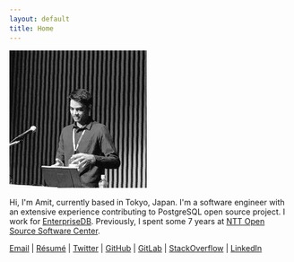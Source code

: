 ```yaml
---
layout: default
title: Home
---
```

<img src="files/me.jpg" alt="hi" class="inline"/>
<p>Hi, I'm Amit, currently based in Tokyo, Japan. I'm a software engineer with an extensive experience contributing to PostgreSQL open source project. I work for <a href="https://www.enterprisedb.com/">EnterpriseDB</a>.  Previously, I spent some 7 years at <a href="https://www.sic.ecl.ntt.co.jp/e/oss/">NTT Open Source Software Center</a>.</p>
<a href="mailto:amitlangote09@gmail.com">Email</a> | <a href="https://s3-ap-northeast-1.amazonaws.com/amitlan.com/files/resume.pdf">Résumé</a> | <a href="https://twitter.com/amitlan">Twitter</a> | <a href="https://github.com/amitlan">GitHub</a> | <a href="https://gitlab.com/amitlan">GitLab</a> | <a href="https://stackoverflow.com/users/683402">StackOverflow</a> | <a href="https://linkedin.com/in/amitlan">LinkedIn</a>
